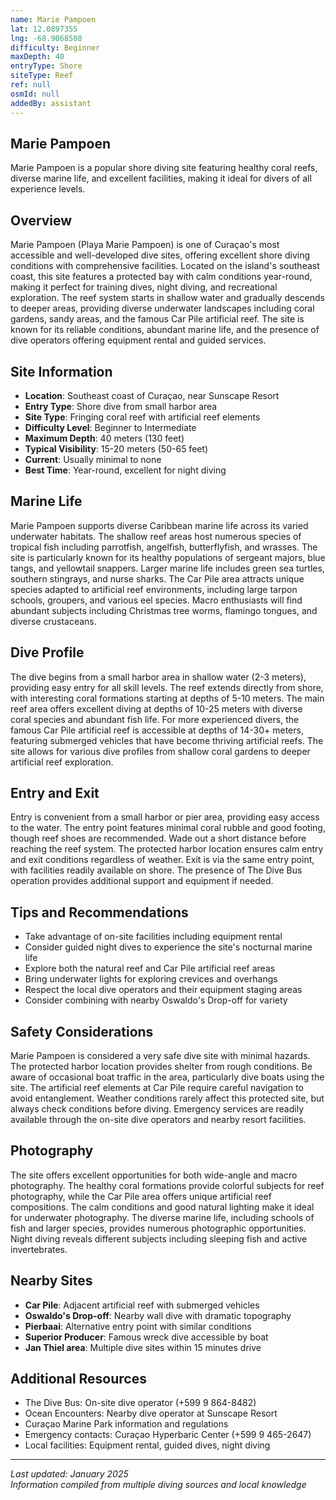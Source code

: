 ```yaml
---
name: Marie Pampoen
lat: 12.0897355
lng: -68.9068508
difficulty: Beginner
maxDepth: 40
entryType: Shore
siteType: Reef
ref: null
osmId: null
addedBy: assistant
---
```


## Marie Pampoen

Marie Pampoen is a popular shore diving site featuring healthy coral reefs, diverse marine life, and excellent facilities, making it ideal for divers of all experience levels.

## Overview

Marie Pampoen (Playa Marie Pampoen) is one of Curaçao's most accessible and well-developed dive sites, offering excellent shore diving conditions with comprehensive facilities. Located on the island's southeast coast, this site features a protected bay with calm conditions year-round, making it perfect for training dives, night diving, and recreational exploration. The reef system starts in shallow water and gradually descends to deeper areas, providing diverse underwater landscapes including coral gardens, sandy areas, and the famous Car Pile artificial reef. The site is known for its reliable conditions, abundant marine life, and the presence of dive operators offering equipment rental and guided services.

## Site Information

- **Location**: Southeast coast of Curaçao, near Sunscape Resort
- **Entry Type**: Shore dive from small harbor area
- **Site Type**: Fringing coral reef with artificial reef elements
- **Difficulty Level**: Beginner to Intermediate
- **Maximum Depth**: 40 meters (130 feet)
- **Typical Visibility**: 15-20 meters (50-65 feet)
- **Current**: Usually minimal to none
- **Best Time**: Year-round, excellent for night diving

## Marine Life

Marie Pampoen supports diverse Caribbean marine life across its varied underwater habitats. The shallow reef areas host numerous species of tropical fish including parrotfish, angelfish, butterflyfish, and wrasses. The site is particularly known for its healthy populations of sergeant majors, blue tangs, and yellowtail snappers. Larger marine life includes green sea turtles, southern stingrays, and nurse sharks. The Car Pile area attracts unique species adapted to artificial reef environments, including large tarpon schools, groupers, and various eel species. Macro enthusiasts will find abundant subjects including Christmas tree worms, flamingo tongues, and diverse crustaceans.

## Dive Profile

The dive begins from a small harbor area in shallow water (2-3 meters), providing easy entry for all skill levels. The reef extends directly from shore, with interesting coral formations starting at depths of 5-10 meters. The main reef area offers excellent diving at depths of 10-25 meters with diverse coral species and abundant fish life. For more experienced divers, the famous Car Pile artificial reef is accessible at depths of 14-30+ meters, featuring submerged vehicles that have become thriving artificial reefs. The site allows for various dive profiles from shallow coral gardens to deeper artificial reef exploration.

## Entry and Exit

Entry is convenient from a small harbor or pier area, providing easy access to the water. The entry point features minimal coral rubble and good footing, though reef shoes are recommended. Wade out a short distance before reaching the reef system. The protected harbor location ensures calm entry and exit conditions regardless of weather. Exit is via the same entry point, with facilities readily available on shore. The presence of The Dive Bus operation provides additional support and equipment if needed.

## Tips and Recommendations

- Take advantage of on-site facilities including equipment rental
- Consider guided night dives to experience the site's nocturnal marine life
- Explore both the natural reef and Car Pile artificial reef areas
- Bring underwater lights for exploring crevices and overhangs
- Respect the local dive operators and their equipment staging areas
- Consider combining with nearby Oswaldo's Drop-off for variety

## Safety Considerations

Marie Pampoen is considered a very safe dive site with minimal hazards. The protected harbor location provides shelter from rough conditions. Be aware of occasional boat traffic in the area, particularly dive boats using the site. The artificial reef elements at Car Pile require careful navigation to avoid entanglement. Weather conditions rarely affect this protected site, but always check conditions before diving. Emergency services are readily available through the on-site dive operators and nearby resort facilities.

## Photography

The site offers excellent opportunities for both wide-angle and macro photography. The healthy coral formations provide colorful subjects for reef photography, while the Car Pile area offers unique artificial reef compositions. The calm conditions and good natural lighting make it ideal for underwater photography. The diverse marine life, including schools of fish and larger species, provides numerous photographic opportunities. Night diving reveals different subjects including sleeping fish and active invertebrates.

## Nearby Sites

- **Car Pile**: Adjacent artificial reef with submerged vehicles
- **Oswaldo's Drop-off**: Nearby wall dive with dramatic topography
- **Pierbaai**: Alternative entry point with similar conditions
- **Superior Producer**: Famous wreck dive accessible by boat
- **Jan Thiel area**: Multiple dive sites within 15 minutes drive

## Additional Resources

- The Dive Bus: On-site dive operator (+599 9 864-8482)
- Ocean Encounters: Nearby dive operator at Sunscape Resort
- Curaçao Marine Park information and regulations
- Emergency contacts: Curaçao Hyperbaric Center (+599 9 465-2647)
- Local facilities: Equipment rental, guided dives, night diving

---

*Last updated: January 2025*  
*Information compiled from multiple diving sources and local knowledge*
